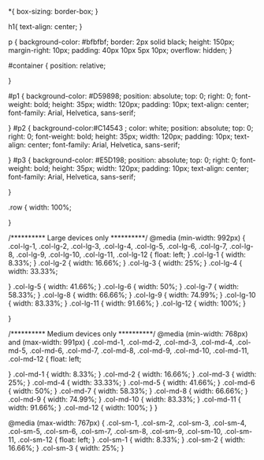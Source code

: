 *{
  box-sizing: border-box;
}

h1{
  text-align: center;
}

p {
  background-color: #bfbfbf;
  border: 2px solid black;
  height: 150px;
  margin-right: 10px;
  padding: 40px 10px 5px 10px;
  overflow: hidden;
}


#container {
  position: relative;
  
}

#p1 {
  background-color: #D59898;
  position: absolute;
  top: 0;
  right: 0;
  font-weight: bold;
  height: 35px;
  width: 120px;
  padding: 10px;
  text-align: center;
  font-family: Arial, Helvetica, sans-serif;

}
#p2 {
  background-color:#C14543 ;
  color: white;
  position: absolute;
  top: 0;
  right: 0;
  font-weight: bold;
  height: 35px;
  width: 120px;
  padding: 10px;
  text-align: center;
  font-family: Arial, Helvetica, sans-serif;

}
#p3 {
 background-color: #E5D198;
  position: absolute;
  top: 0;
  right: 0;
  font-weight: bold;
  height: 35px;
  width: 120px;
  padding: 10px;
  text-align: center;
  font-family: Arial, Helvetica, sans-serif;

}


.row {
  width: 100%;

}


/********** Large devices only **********/
@media (min-width: 992px) {
  .col-lg-1, .col-lg-2, .col-lg-3, .col-lg-4, .col-lg-5, .col-lg-6, .col-lg-7, .col-lg-8, .col-lg-9, .col-lg-10, .col-lg-11, .col-lg-12 {
    float: left;
  }
  .col-lg-1 {
    width: 8.33%;
  }
  .col-lg-2 {
    width: 16.66%;
  }
  .col-lg-3 {
    width: 25%;
  }
  .col-lg-4 {
    width: 33.33%;
  
  }
  .col-lg-5 {
    width: 41.66%;
  }
  .col-lg-6 {
    width: 50%;
  }
  .col-lg-7 {
    width: 58.33%;
  }
  .col-lg-8 {
    width: 66.66%;
  }
  .col-lg-9 {
    width: 74.99%;
  }
  .col-lg-10 {
    width: 83.33%;
  }
  .col-lg-11 {
    width: 91.66%;
  }
  .col-lg-12 {
    width: 100%;
  }

  
}

/********** Medium devices only **********/
@media (min-width: 768px) and (max-width: 991px) {
  .col-md-1, .col-md-2, .col-md-3, .col-md-4, .col-md-5, .col-md-6, .col-md-7, .col-md-8, .col-md-9, .col-md-10, .col-md-11, .col-md-12 {
    float: left;
   
  }
  .col-md-1 {
    width: 8.33%;
  }
  .col-md-2 {
    width: 16.66%;
  }
  .col-md-3 {
    width: 25%;
  }
  .col-md-4 {
    width: 33.33%;
  }
  .col-md-5 {
    width: 41.66%;
  }
  .col-md-6 {
    width: 50%;
  }
  .col-md-7 {
    width: 58.33%;
  }
  .col-md-8 {
    width: 66.66%;
  }
  .col-md-9 {
    width: 74.99%;
  }
  .col-md-10 {
    width: 83.33%;
  }
  .col-md-11 {
    width: 91.66%;
  }
  .col-md-12 {
    width: 100%;
  }
}


@media (max-width: 767px) {
  .col-sm-1, .col-sm-2, .col-sm-3, .col-sm-4, .col-sm-5, .col-sm-6, .col-sm-7, .col-sm-8, .col-sm-9, .col-sm-10, .col-sm-11, .col-sm-12 {
    float: left;
  }
  .col-sm-1 {
    width: 8.33%;
  }
  .col-sm-2 {
    width: 16.66%;
  }
  .col-sm-3 {
    width: 25%;
  }
